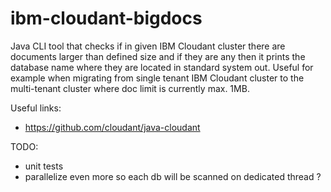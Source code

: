 # ibm-cloudant-bigdocs
Java CLI tool that checks if in given IBM Cloudant cluster there are documents larger than defined size and if they are any then it prints the database name where they are located in standard system out.
Useful for example when migrating from single tenant IBM Cloudant cluster to the multi-tenant cluster where doc limit is currently max. 1MB.

Useful links:
* https://github.com/cloudant/java-cloudant

TODO:
* unit tests
* parallelize even more so each db will be scanned on dedicated thread ?